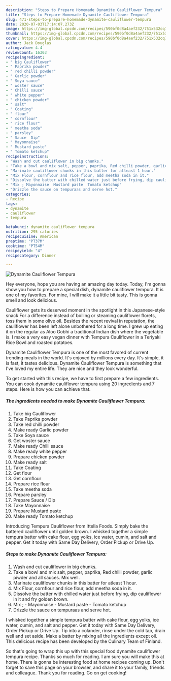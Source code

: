 ```yaml
---
description: "Steps to Prepare Homemade Dynamite Cauliflower Tempura"
title: "Steps to Prepare Homemade Dynamite Cauliflower Tempura"
slug: 471-steps-to-prepare-homemade-dynamite-cauliflower-tempura
date: 2020-07-03T17:14:07.273Z
image: https://img-global.cpcdn.com/recipes/590bf0d8a4aef232/751x532cq70/dynamite-cauliflower-tempura-recipe-main-photo.jpg
thumbnail: https://img-global.cpcdn.com/recipes/590bf0d8a4aef232/751x532cq70/dynamite-cauliflower-tempura-recipe-main-photo.jpg
cover: https://img-global.cpcdn.com/recipes/590bf0d8a4aef232/751x532cq70/dynamite-cauliflower-tempura-recipe-main-photo.jpg
author: Jack Douglas
ratingvalue: 4.4
reviewcount: 16303
recipeingredient:
- " big Cauliflower"
- " Paprika powder"
- " red chilli powder"
- " Garlic powder"
- " Soya sauce"
- " woster sauce"
- " Chilli sauce"
- " white pepper"
- " chicken powder"
- " salt"
- " Coating"
- " flour"
- " cornflour"
- " rice flour"
- " meetha soda"
- " parsley"
- " Sauce  Dip"
- " Mayonnaise"
- " Mustard paste"
- " Tomato ketchup"
recipeinstructions:
- "Wash and cut cauliflower in big chunks."
- "Take a bowl and mix salt, pepper, paprika, Red chilli powder, garlic piwder and all sauces. Mix well."
- "Marinate cauliflower chunks in this batter for atleast 1 hour."
- "Mix Flour, cornflour and rice flour, add meetha soda in it."
- "Dissolve the batter with chilled water just before frying, dip cauliflower in it and fry golden brown."
- "Mix ; Mayonnaise  Mustard paste  Tomato ketchup"
- "Drizzle the sauce on tempuraas and serve hot."
categories:
- Recipe
tags:
- dynamite
- cauliflower
- tempura

katakunci: dynamite cauliflower tempura 
nutrition: 295 calories
recipecuisine: American
preptime: "PT37M"
cooktime: "PT54M"
recipeyield: "4"
recipecategory: Dinner

---
```



![Dynamite Cauliflower Tempura](https://img-global.cpcdn.com/recipes/590bf0d8a4aef232/751x532cq70/dynamite-cauliflower-tempura-recipe-main-photo.jpg)

Hey everyone, hope you are having an amazing day today. Today, I'm gonna show you how to prepare a special dish, dynamite cauliflower tempura. It is one of my favorites. For mine, I will make it a little bit tasty. This is gonna smell and look delicious.

Cauliflower gets its deserved moment in the spotlight in this Japanese-style snack For a difference instead of boiling or steaming cauliflower florets, toss them in some olive oil. Besides the recent revival in reputation, the cauliflower has been left alone unbothered for a long time. I grew up eating it on the regular as Aloo Gobhi a traditional Indian dish where the vegetable is. I make a very easy vegan dinner with Tempura Cauliflower in a Teriyaki Rice Bowl and roasted potatoes.

Dynamite Cauliflower Tempura is one of the most favored of current trending meals in the world. It's enjoyed by millions every day. It's simple, it is fast, it tastes delicious. Dynamite Cauliflower Tempura is something that I've loved my entire life. They are nice and they look wonderful.


To get started with this recipe, we have to first prepare a few ingredients. You can cook dynamite cauliflower tempura using 20 ingredients and 7 steps. Here is how you can achieve that.

<!--inarticleads1-->

##### The ingredients needed to make Dynamite Cauliflower Tempura:

1. Take  big Cauliflower
1. Take  Paprika powder
1. Take  red chilli powder
1. Make ready  Garlic powder
1. Take  Soya sauce
1. Get  woster sauce
1. Make ready  Chilli sauce
1. Make ready  white pepper
1. Prepare  chicken powder
1. Make ready  salt
1. Take  Coating
1. Get  flour
1. Get  cornflour
1. Prepare  rice flour
1. Take  meetha soda
1. Prepare  parsley
1. Prepare  Sauce / Dip
1. Take  Mayonnaise
1. Prepare  Mustard paste
1. Make ready  Tomato ketchup


Introducing Tempura Cauliflower from Ittella Foods. Simply bake the battered cauliflower until golden brown. I whisked together a simple tempura batter with cake flour, egg yolks, ice water, cumin, and salt and pepper. Get it today with Same Day Delivery, Order Pickup or Drive Up. 

<!--inarticleads2-->

##### Steps to make Dynamite Cauliflower Tempura:

1. Wash and cut cauliflower in big chunks.
1. Take a bowl and mix salt, pepper, paprika, Red chilli powder, garlic piwder and all sauces. Mix well.
1. Marinate cauliflower chunks in this batter for atleast 1 hour.
1. Mix Flour, cornflour and rice flour, add meetha soda in it.
1. Dissolve the batter with chilled water just before frying, dip cauliflower in it and fry golden brown.
1. Mix ; - Mayonnaise  - Mustard paste  - Tomato ketchup
1. Drizzle the sauce on tempuraas and serve hot.


I whisked together a simple tempura batter with cake flour, egg yolks, ice water, cumin, and salt and pepper. Get it today with Same Day Delivery, Order Pickup or Drive Up. Tip into a colander, rinse under the cold tap, drain well and set aside. Make a batter by mixing all the ingredients except oil. This delicious recipe has been developed by the Culinary Team of Finland. 

So that's going to wrap this up with this special food dynamite cauliflower tempura recipe. Thanks so much for reading. I am sure you will make this at home. There is gonna be interesting food at home recipes coming up. Don't forget to save this page on your browser, and share it to your family, friends and colleague. Thank you for reading. Go on get cooking!

